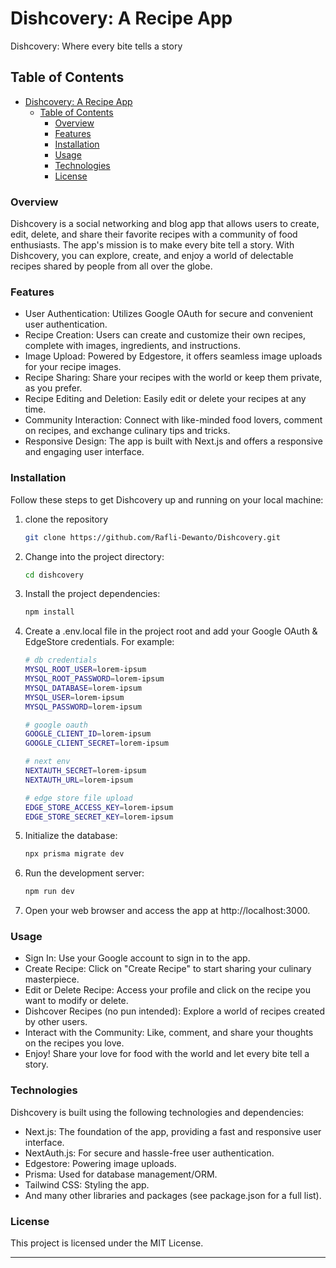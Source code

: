 # Dishcovery: A Recipe App

Dishcovery: Where every bite tells a story

## Table of Contents

- [Dishcovery: A Recipe App](#dishcovery-a-recipe-app)
  - [Table of Contents](#table-of-contents)
    - [Overview](#overview)
    - [Features](#features)
    - [Installation](#installation)
    - [Usage](#usage)
    - [Technologies](#technologies)
    - [License](#license)

### Overview

Dishcovery is a social networking and blog app that allows users to create, edit, delete, and share their favorite recipes with a community of food enthusiasts. The app's mission is to make every bite tell a story. With Dishcovery, you can explore, create, and enjoy a world of delectable recipes shared by people from all over the globe.

### Features

- User Authentication: Utilizes Google OAuth for secure and convenient user authentication.
- Recipe Creation: Users can create and customize their own recipes, complete with images, ingredients, and instructions.
- Image Upload: Powered by Edgestore, it offers seamless image uploads for your recipe images.
- Recipe Sharing: Share your recipes with the world or keep them private, as you prefer.
- Recipe Editing and Deletion: Easily edit or delete your recipes at any time.
- Community Interaction: Connect with like-minded food lovers, comment on recipes, and exchange culinary tips and tricks.
- Responsive Design: The app is built with Next.js and offers a responsive and engaging user interface.

### Installation

Follow these steps to get Dishcovery up and running on your local machine:

1. clone the repository

   ```bash
   git clone https://github.com/Rafli-Dewanto/Dishcovery.git
   ```

2. Change into the project directory:

   ```bash
   cd dishcovery
   ```

3. Install the project dependencies:
   ```bash
   npm install
   ```
4. Create a .env.local file in the project root and add your Google OAuth & EdgeStore credentials. For example:

   ```bash
   # db credentials
   MYSQL_ROOT_USER=lorem-ipsum
   MYSQL_ROOT_PASSWORD=lorem-ipsum
   MYSQL_DATABASE=lorem-ipsum
   MYSQL_USER=lorem-ipsum
   MYSQL_PASSWORD=lorem-ipsum

   # google oauth
   GOOGLE_CLIENT_ID=lorem-ipsum
   GOOGLE_CLIENT_SECRET=lorem-ipsum

   # next env
   NEXTAUTH_SECRET=lorem-ipsum
   NEXTAUTH_URL=lorem-ipsum

   # edge store file upload
   EDGE_STORE_ACCESS_KEY=lorem-ipsum
   EDGE_STORE_SECRET_KEY=lorem-ipsum
   ```

5. Initialize the database:

   ```bash
   npx prisma migrate dev
   ```

6. Run the development server:

   ```bash
   npm run dev
   ```

7. Open your web browser and access the app at http://localhost:3000.

### Usage

- Sign In: Use your Google account to sign in to the app.
- Create Recipe: Click on "Create Recipe" to start sharing your culinary masterpiece.
- Edit or Delete Recipe: Access your profile and click on the recipe you want to modify or delete.
- Dishcover Recipes (no pun intended): Explore a world of recipes created by other users.
- Interact with the Community: Like, comment, and share your thoughts on the recipes you love.
- Enjoy! Share your love for food with the world and let every bite tell a story.

### Technologies

Dishcovery is built using the following technologies and dependencies:

- Next.js: The foundation of the app, providing a fast and responsive user interface.
- NextAuth.js: For secure and hassle-free user authentication.
- Edgestore: Powering image uploads.
- Prisma: Used for database management/ORM.
- Tailwind CSS: Styling the app.
- And many other libraries and packages (see package.json for a full list).

### License

This project is licensed under the MIT License.

---
